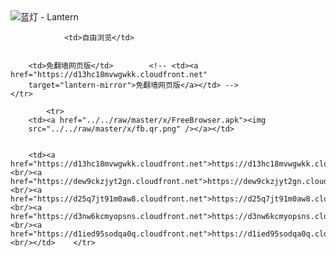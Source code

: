 

<img src="../../raw/master/x/8e0a2b81.c82003be.LanternYellow2.png" alt="蓝灯 - Lantern"/>
<table>
    <tr>
                
                <td>自由浏览</td>
        
        
        <td>免翻墙网页版</td>        <!-- <td><a href="https://d13hc18mvwgwkk.cloudfront.net"
        target="lantern-mirror">免翻墙网页版</a></td> -->
    </tr>
    
            <tr>
        <td><a href="../../raw/master/x/FreeBrowser.apk"><img
        src="../../raw/master/x/fb.qr.png" /></a></td>

        
        <td><a href="https://d13hc18mvwgwkk.cloudfront.net">https://d13hc18mvwgwkk.cloudfront.net</a><br/><a href="https://dew9ckzjyt2gn.cloudfront.net">https://dew9ckzjyt2gn.cloudfront.net</a><br/><a href="https://d25q7jt91m0aw8.cloudfront.net">https://d25q7jt91m0aw8.cloudfront.net</a><br/><a href="https://d3nw6kcmyopsns.cloudfront.net">https://d3nw6kcmyopsns.cloudfront.net</a><br/><a href="https://d1ied95sodqa0q.cloudfront.net">https://d1ied95sodqa0q.cloudfront.net</a><br/></td>    </tr>
</table>
